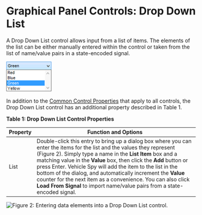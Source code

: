 # Graphical Panel Controls: Drop Down List

A Drop Down List control allows input from a list of items. The elements of the list can be either manually entered within the control or taken from the list of name/value pairs in a state-encoded signal.

![Figure 1: A Drop Down List control with four options, the third of which is currently selected.](../../../../.gitbook/assets/gpctrlDropDownList.gif)

In addition to the [Common Control Properties](graphical-panel-controls-common-control-properties.md) that apply to all controls, the Drop Down List control has an additional property described in Table 1.

**Table 1: Drop Down List Control Properties**

| Property | Function and Options                                                                                                                                                                                                                                                                                                                                                                                                                                                                                                                    |
| -------- | --------------------------------------------------------------------------------------------------------------------------------------------------------------------------------------------------------------------------------------------------------------------------------------------------------------------------------------------------------------------------------------------------------------------------------------------------------------------------------------------------------------------------------------- |
| List     | Double-click this entry to bring up a dialog box where you can enter the items for the list and the values they represent (Figure 2). Simply type a name in the **List Item** box and a matching value in the **Value** box, then click the **Add** button or press Enter. Vehicle Spy will add the item to the list in the bottom of the dialog, and automatically increment the **Value** counter for the next item as a convenience. You can also click **Load From Signal** to import name/value pairs from a state-encoded signal. |

![Figure 2: Entering data elements into a Drop Down List control.](../../../../.gitbook/assets/gpctrlDropDownList\_Setup.gif)
